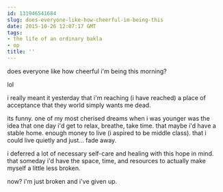 ```yaml
---
id: 131946541684
slug: does-everyone-like-how-cheerful-im-being-this
date: 2015-10-26 12:07:17 GMT
tags:
- the life of an ordinary bakla
- op
title: ''
---
```

does everyone like how cheerful i'm being this morning?

lol

i really meant it yesterday that i'm reaching (i have reached) a place of acceptance that they world simply wants me dead.

its funny. one of my most cherised dreams when i was younger was the idea that one day i'd get to relax, breathe, take time. that maybe i'd have a stable home. enough money to live (i aspired to be middle class). that i could live quietly and just... fade away.

i deferred a lot of necessary self-care and healing with this hope in mind. that someday i'd have the space, time, and resources to actually make myself a little less broken.

now? i'm just broken and i've given up.